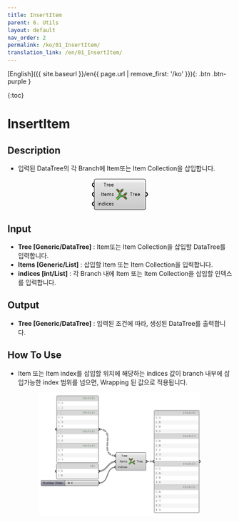```yaml
---
title: InsertItem
parent: 6. Utils
layout: default
nav_order: 2
permalink: /ko/01_InsertItem/
translation_link: /en/01_InsertItem/
---
```


[English]({{ site.baseurl }}/en{{ page.url | remove_first: '/ko' }}){: .btn .btn-purple }
<!-- [한국어]({{ site.baseurl }}/ko{{ page.url | remove_first: '/en' }}){: .btn .btn-purple } -->

{:toc}
# InsertItem

## Description

* 입력된 DataTree의 각 Branch에 Item또는 Item Collection을 삽입합니다.

<p align="center">  <img src="/assets/images/insertTree.png" align="center" width="25%"></p>

## Input

* **Tree [Generic/DataTree]** : Item또는 Item Collection을 삽입할 DataTree를 입력합니다.
* **Items [Generic/List]** : 삽입할 Item 또는 Item Collection을 입력합니다.
* **indices [int/List]** : 각 Branch 내에 Item 또는 Item Collection을 삽입할 인덱스를 입력합니다.

## Output

* **Tree [Generic/DataTree]** : 입력된 조건에 따라, 생성된 DataTree를 출력합니다. 

## How To Use

* Item 또는 Item index를 삽입할 위치에 해당하는 indices 값이 branch 내부에 삽입가능한 index 범위를 넘으면, Wrapping 된 값으로 적용됩니다.

<p align="center">  <img src="/assets/images/Insert_Items_Exam-768x587.png" align="center" width="72%"></p>

